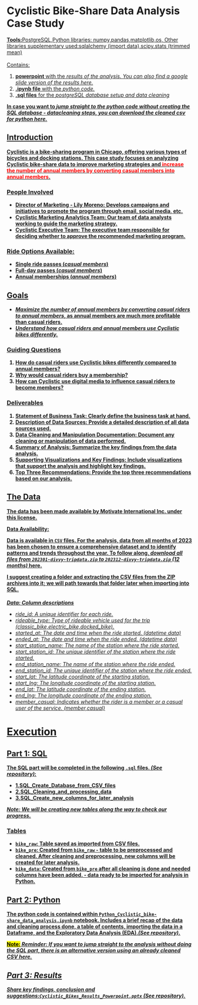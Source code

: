 <h1>Cyclistic Bike-Share Data Analysis Case Study</h1>
<u><b>Tools:</b>PostgreSQL,Python libraries: numpy,pandas,matplotlib,os, Other libraries supplementary used:sqlalchemy (import data),scipy.stats (trimmed mean)<u><br>
<br>
Contains: 
<ol>
<li><b>powerpoint</b> with the <em>results of the analysis. You can also find a <a href="https://drive.google.com/drive/folders/1BGqA6mrtbYebPOtenprS7C6yLArB9Swm?usp=drive_link">google slide version of the results here.</a></em></li>
<li><b>.ipynb file</b> with the <em>python code.</em></li>
<li><b>.sql files</b> for the <em>postgreSQL database setup and data cleaning</em></li>
</ol>
<b>In case you want to <em> jump straight to the python code without creating the SQL database - datacleaning steps, you can download the <a href="https://drive.google.com/drive/folders/1BGqA6mrtbYebPOtenprS7C6yLArB9Swm?usp=drive_link">cleaned csv for python here.</a></em><br>
<h2>Introduction</h2>
Cyclistic is a bike-sharing program in Chicago, offering various types of bicycles and docking stations. This case study focuses on analyzing Cyclistic bike-share data to improve marketing strategies and <span style="color:red"><b>increase the number of annual members by converting casual members into annual members</b></span>.
<h3>People Involved</h3>
<ul>
<li><b>Director of Marketing - Lily Moreno:</b> Develops campaigns and initiatives to promote the program through email, social media, etc.</li>
<li><b>Cyclistic Marketing Analytics Team:</b> Our team of data analysts working to guide the marketing strategy.</li>
<li><b>Cyclistic Executive Team:</b> The executive team responsible for deciding whether to approve the recommended marketing program.</li>
</ul>
<h3>Ride Options Available:</h3>
<ul>
<li>Single ride passes (<em>casual members</em>)</li>
<li>Full-day passes (<em>casual members</em>)</li>
<li>Annual memberships (<em>annual members</em>)</li>
</ul>
<h2>Goals</h2>
<div class="alert alert-block alert-success">
<ul>
<li><em><b>Maximize the number of annual members by converting casual riders to annual members</b></em>, as annual members are much more profitable than casual riders.</li>
<li><em><b>Understand how casual riders and annual members use Cyclistic bikes differently.</b></em></li>
</ul>
</div>
<h3>Guiding Questions</h3>
<ol>
<li>How do casual riders use Cyclistic bikes differently compared to annual members?</li>
<li>Why would casual riders buy a membership?</li>
<li>How can Cyclistic use digital media to influence casual riders to become members?</li>
</ol>

<h3>Deliverables</h3>
<ol>
<li>Statement of Business Task: Clearly define the business task at hand.</li>
<li>Description of Data Sources: Provide a detailed description of all data sources used.</li>
<li>Data Cleaning and Manipulation Documentation: Document any cleaning or manipulation of data performed.</li>
<li>Summary of Analysis: Summarize the key findings from the data analysis.</li>
<li>Supporting Visualizations and Key Findings: Include visualizations that support the analysis and highlight key findings.</li>
<li>Top Three Recommendations: Provide the top three recommendations based on our analysis.</li>
</ol>
<h2>The Data</h2>
<p>The data has been made available by Motivate International Inc. under this <a href="https://divvybikes.com/data-license-agreement">license</a>.</p>

<b>Data Availability:</b>
<p>Data is available in <code>CSV</code> files. For the analysis, data from all months of 2023 has been chosen to ensure a comprehensive dataset and to identify patterns and trends throughout the year. To follow along, <em>download all files from <code>202301-divvy-tripdata.zip</code> to <code>202312-divvy-tripdata.zip</code> (12 months)</em> <a href="https://divvy-tripdata.s3.amazonaws.com/index.html">here</a>.</p>
<p>I suggest creating a folder and extracting the CSV files from the ZIP archives into it; we will path towards that folder later when importing into SQL.</p>

<h6> <em><b>Data: Column descriptions</b></em> 
<ul>
<li>ride_id: A unique identifier for each ride.</li>
<li>rideable_type: Type of rideable vehicle used for the trip (classic_bike,electric_bike,docked_bike).</li>
<li>started_at: The date and time when the ride started. (datetime data)</li>
<li>ended_at: The date and time when the ride ended. (datetime data)</li>
<li>start_station_name: The name of the station where the ride started.</li>
<li>start_station_id: The unique identifier of the station where the ride started.</li>
<li>end_station_name: The name of the station where the ride ended.</li>
<li>end_station_id: The unique identifier of the station where the ride ended.</li>
<li>start_lat: The latitude coordinate of the starting station.</li>
<li>start_lng: The longitude coordinate of the starting station.</li>
<li>end_lat: The latitude coordinate of the ending station.</li>
<li>end_lng: The longitude coordinate of the ending station.</li>
<li>member_casual: Indicates whether the rider is a member or a casual user of the service. (member,casual)</li>
</ul></h6>

<h1>Execution</h1>
<h2>Part 1: SQL</h2>
<p>The SQL part will be completed in the following <code>.sql</code> files. <em>(See repository)</em>:</p>
<ul>
<li>1.SQL_Create_Database_from_CSV_files</li>
<li>2.SQL_Cleaning_and_processing_data</li>
<li>3.SQL_Create_new_columns_for_later_analysis</li>
</ul>
<p><em>Note: We will be creating new tables along the way to check our progress.</em></p>
<h3><b>Tables</b></h3>
<ul>
<li><code>bike_raw</code>: Table saved as imported from CSV files.</li>
<li><code>bike_pre</code>: Created from <code>bike_raw</code> - table to be preprocessed and cleaned. After cleaning and preprocessing, new columns will be created for later analysis.</li>
<li><code>bike_data</code>: Created from <code>bike_pre</code> after all cleaning is done and needed columns have been added. - data ready to be imported for analysis in Python.</li>
</ul>
<h2>Part 2: Python</h2>
<p>The python code is contained within <code>Python_Cyclistic_bike-share_data_analysis.ipynb</code> notebook. Includes a brief recap of the data and cleaning process done, a table of contents, importing the data in a Dataframe, and the Exploratory Data Analysis (EDA).<em>(See repository)</em>.</p>
<p><mark>Note:</mark> <em><b>Reminder: If you want to jump straight to the analysis without doing the SQL part, there is an alternative version using an already cleaned CSV <a href="https://drive.google.com/drive/folders/1BGqA6mrtbYebPOtenprS7C6yLArB9Swm?usp=drive_link">here.</a>
<h2>Part 3: Results</h2>
<p>Share key findings, conclusion and suggestions:<code>Cyclistic_Bikes_Results_Powerpoint.pptx</code> <em>(See repository)</em>.</p>
